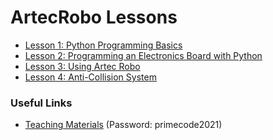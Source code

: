 # ArtecRobo Lessons
- [Lesson 1: Python Programming Basics](./lessons/lesson1.md)
- [Lesson 2: Programming an Electronics Board with Python](./lessons/lesson2.md)
- [Lesson 3: Using Artec Robo](./lessons/lesson3.md)
- [Lesson 4: Anti-Collision System](./lessons/lesson4.md)

### Useful Links
- [Teaching Materials](https://www.winstarsenterprise.com/primecode-zh) (Password: primecode2021)
